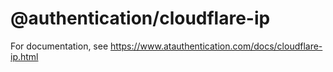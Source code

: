 # @authentication/cloudflare-ip

For documentation, see https://www.atauthentication.com/docs/cloudflare-ip.html